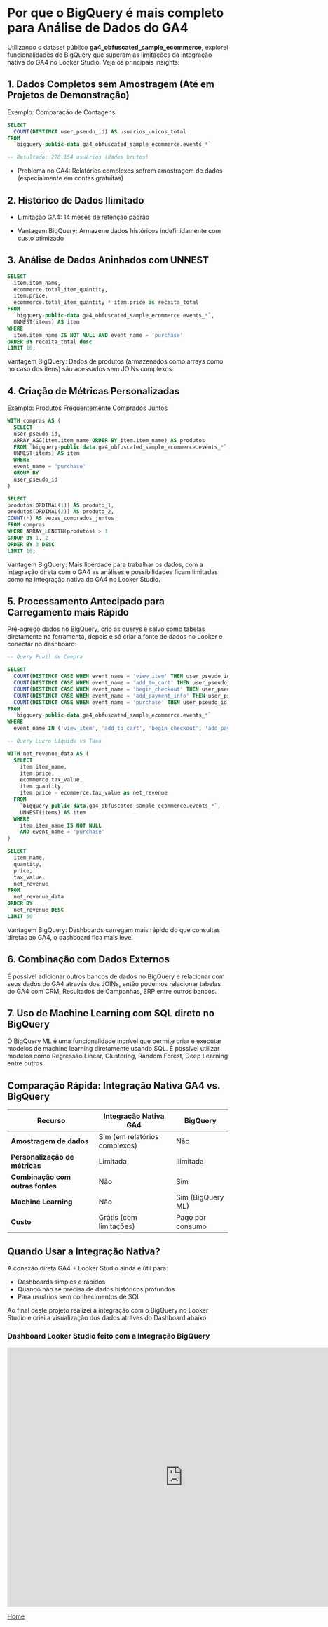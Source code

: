 # Por que o BigQuery é mais completo para Análise de Dados do GA4

Utilizando o dataset público **ga4_obfuscated_sample_ecommerce**, explorei funcionalidades do BigQuery que superam as limitações da integração nativa do GA4 no Looker Studio. Veja os principais insights:

## 1. Dados Completos sem Amostragem (Até em Projetos de Demonstração) ##
Exemplo: Comparação de Contagens

```sql
SELECT 
  COUNT(DISTINCT user_pseudo_id) AS usuarios_unicos_total
FROM 
  `bigquery-public-data.ga4_obfuscated_sample_ecommerce.events_*`

-- Resultado: 270.154 usuários (dados brutos)
```
- Problema no GA4: Relatórios complexos sofrem amostragem de dados (especialmente em contas gratuitas)

## 2. Histórico de Dados Ilimitado ##

- Limitação GA4: 14 meses de retenção padrão

- Vantagem BigQuery: Armazene dados históricos indefinidamente com custo otimizado

## 3. Análise de Dados Aninhados com UNNEST ##

```sql
SELECT 
  item.item_name,
  ecommerce.total_item_quantity,
  item.price,
  ecommerce.total_item_quantity * item.price as receita_total
FROM 
  `bigquery-public-data.ga4_obfuscated_sample_ecommerce.events_*`,
  UNNEST(items) AS item
WHERE 
  item.item_name IS NOT NULL AND event_name = 'purchase'
ORDER BY receita_total desc
LIMIT 10;
```

Vantagem BigQuery: Dados de produtos (armazenados como arrays como no caso dos itens) são acessados sem JOINs complexos.

## 4. Criação de Métricas Personalizadas ##
Exemplo: Produtos Frequentemente Comprados Juntos

```sql
WITH compras AS (
  SELECT 
  user_pseudo_id, 
  ARRAY_AGG(item.item_name ORDER BY item.item_name) AS produtos
  FROM `bigquery-public-data.ga4_obfuscated_sample_ecommerce.events_*`, 
  UNNEST(items) AS item
  WHERE 
  event_name = 'purchase'
  GROUP BY 
  user_pseudo_id
)

SELECT 
produtos[ORDINAL(1)] AS produto_1, 
produtos[ORDINAL(2)] AS produto_2, 
COUNT(*) AS vezes_comprados_juntos
FROM compras
WHERE ARRAY_LENGTH(produtos) > 1
GROUP BY 1, 2
ORDER BY 3 DESC
LIMIT 10;
```

Vantagem BigQuery: Mais liberdade para trabalhar os dados, com a integração direta com o GA4 as análises e possibilidades ficam limitadas como na integração nativa do GA4 no Looker Studio.

## 5. Processamento Antecipado para Carregamento mais Rápido ##

Pré-agrego dados no BigQuery, crio as querys e salvo como tabelas diretamente na ferramenta, depois é só criar a fonte de dados no Looker e conectar no dashboard:

```sql
-- Query Funil de Compra

SELECT
  COUNT(DISTINCT CASE WHEN event_name = 'view_item' THEN user_pseudo_id END) AS view_item,
  COUNT(DISTINCT CASE WHEN event_name = 'add_to_cart' THEN user_pseudo_id END) AS add_to_cart,
  COUNT(DISTINCT CASE WHEN event_name = 'begin_checkout' THEN user_pseudo_id END) AS begin_checkout,
  COUNT(DISTINCT CASE WHEN event_name = 'add_payment_info' THEN user_pseudo_id END) AS add_payment_info,
  COUNT(DISTINCT CASE WHEN event_name = 'purchase' THEN user_pseudo_id END) AS purchase
FROM 
  `bigquery-public-data.ga4_obfuscated_sample_ecommerce.events_*`
WHERE
  event_name IN ('view_item', 'add_to_cart', 'begin_checkout', 'add_payment_info', 'purchase')
```
```sql
-- Query Lucro Líquido vs Taxa

WITH net_revenue_data AS (
  SELECT
    item.item_name,
    item.price,
    ecommerce.tax_value,
    item.quantity,
    item.price - ecommerce.tax_value as net_revenue
  FROM 
    `bigquery-public-data.ga4_obfuscated_sample_ecommerce.events_*`,
    UNNEST(items) AS item
  WHERE 
    item.item_name IS NOT NULL 
    AND event_name = 'purchase'
)

SELECT 
  item_name,
  quantity,
  price,
  tax_value,
  net_revenue
FROM 
  net_revenue_data
ORDER BY 
  net_revenue DESC
LIMIT 50
```

Vantagem BigQuery: Dashboards carregam mais rápido do que consultas diretas ao GA4, o dashboard fica mais leve!

## 6. Combinação com Dados Externos

É possível adicionar outros bancos de dados no BigQuery e relacionar com seus dados do GA4 através dos JOINs, então podemos relacionar tabelas do GA4 com CRM, Resultados de Campanhas, ERP entre outros bancos.

## 7. Uso de Machine Learning com SQL direto no BigQuery ##

O BigQuery ML é uma funcionalidade incrível que permite criar e executar modelos de machine learning diretamente usando SQL. É possível utilizar modelos como Regressão Linear, Clustering, Random Forest, Deep Learning entre outros.

## Comparação Rápida: Integração Nativa GA4 vs. BigQuery ##

| **Recurso**               | **Integração Nativa GA4**       | **BigQuery**                     |
|---------------------------|--------------------------------|----------------------------------|
| **Amostragem de dados**    | Sim (em relatórios complexos)  | Não                              |
| **Personalização de métricas** | Limitada                     | Ilimitada                        |
| **Combinação com outras fontes** | Não                        | Sim                              |
| **Machine Learning**       | Não                           | Sim (BigQuery ML)                |
| **Custo**                 | Grátis (com limitações)       | Pago por consumo                    |


## Quando Usar a Integração Nativa? ##

A conexão direta GA4 + Looker Studio ainda é útil para:

- Dashboards simples e rápidos
- Quando não se precisa de dados históricos profundos
- Para usuários sem conhecimentos de SQL


Ao final deste projeto realizei a integração com o BigQuery no Looker Studio e criei a visualização dos dados atráves do Dashboard abaixo:

### Dashboard Looker Studio feito com a Integração BigQuery ###

<iframe width="800" height="591" src="https://lookerstudio.google.com/embed/reporting/483c125f-1afd-48a4-8828-13bb487be03c/page/Hi3KF" frameborder="0" style="border:0" allowfullscreen sandbox="allow-storage-access-by-user-activation allow-scripts allow-same-origin allow-popups allow-popups-to-escape-sandbox"></iframe>




[Home](./)












